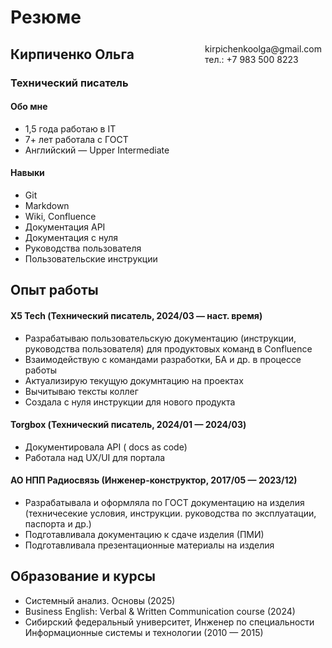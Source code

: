 # Резюме

<span style="float:right;padding:6px"> 
  kirpichenkoolga@gmail.com <br> тел.: +7 983 500 8223
</span>

## Кирпиченко Ольга
### Технический писатель 

#### Обо мне
* 1,5 года работаю в IT
* 7+ лет работала с ГОСТ
* Английский — Upper Intermediate

#### Навыки
* Git
* Markdown
* Wiki, Confluence
* Документация API
* Документация с нуля
* Руководства пользователя
* Пользовательские инструкции

## Опыт работы

#### X5 Tech (Технический писатель, 2024/03 — наст. время) 

* Разрабатываю пользовательскую документацию (инструкции, руководства пользователя) для продуктовых команд в Confluence
* Взаимодействую с командами разработки, БА и др. в процессе работы
* Актуализирую текущую докумнтацию на проектах
* Вычитываю тексты коллег
* Создала с нуля инструкции для нового продукта

#### Torgbox (Технический писатель, 2024/01 — 2024/03) 

* Документировала API ( docs as code)
* Работала над UX/UI для портала

#### АО НПП Радиосвязь (Инженер-конструктор, 2017/05 — 2023/12)

* Разрабатывала и оформляла по ГОСТ документацию на изделия (техничесекие условия, инструкции. руководства по эксплуатации, паспорта и др.)
* Подготавливала документацию к сдаче изделия (ПМИ)
* Подготавливала презентационные материалы на изделия

## Образование и курсы

* Системный анализ. Основы (2025)
* Business English: Verbal & Written Communication course (2024)
* Сибирский федеральный университет, Инженер по специальности Информационные системы и технологии (2010 — 2015)